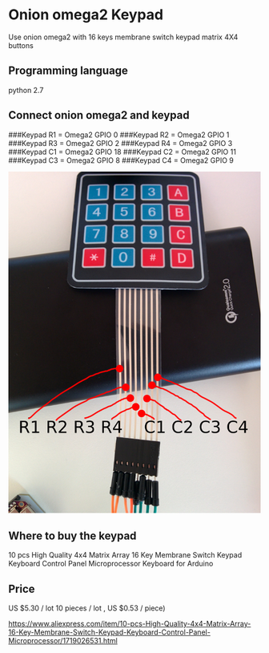 # Onion omega2 Keypad

Use onion omega2 with 16 keys membrane switch keypad matrix 4X4 buttons

## Programming language
python 2.7

## Connect onion omega2 and keypad
###Keypad R1 = Omega2 GPIO 0
###Keypad R2 = Omega2 GPIO 1
###Keypad R3 = Omega2 GPIO 2
###Keypad R4 = Omega2 GPIO 3
###Keypad C1 = Omega2 GPIO 18
###Keypad C2 = Omega2 GPIO 11
###Keypad C3 = Omega2 GPIO 8 
###Keypad C4 = Omega2 GPIO 9

![Connect info](img/IMG_20170128_152354.jpg)

## Where to buy the keypad
10 pcs High Quality 4x4 Matrix Array 16 Key Membrane Switch Keypad Keyboard Control Panel Microprocessor Keyboard for Arduino 
## Price
US $5.30 / lot  10 pieces / lot , US $0.53 / piece) 

https://www.aliexpress.com/item/10-pcs-High-Quality-4x4-Matrix-Array-16-Key-Membrane-Switch-Keypad-Keyboard-Control-Panel-Microprocessor/1719026531.html
